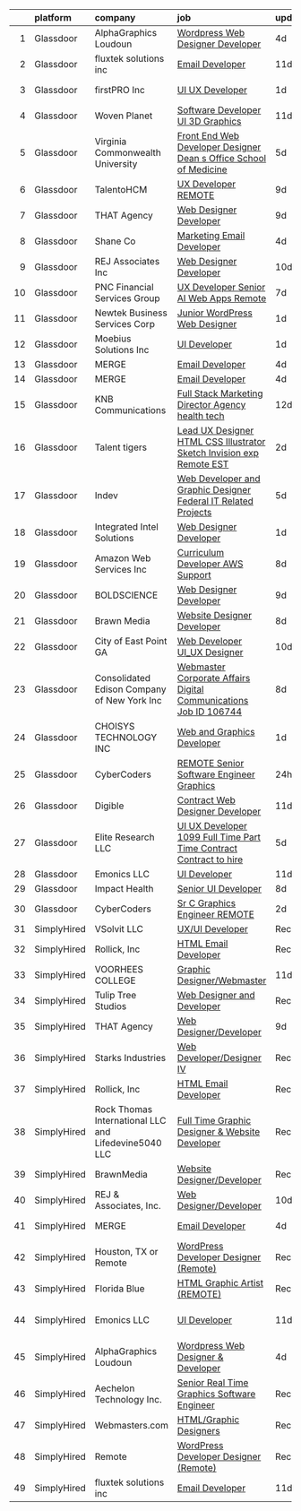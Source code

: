 

|    | platform    | company                                              | job                                                                                                                                                                                                                                                                                                                                                                                                                                                                                                                                                                                                                                                                                                                                                                                                                                                                                                                                                                                                                                                                                                                                                                                                                                                                                                                                                                                                                                                                                                                                                                                                                                            | update_time   | location                  |
|---:|:------------|:-----------------------------------------------------|:-----------------------------------------------------------------------------------------------------------------------------------------------------------------------------------------------------------------------------------------------------------------------------------------------------------------------------------------------------------------------------------------------------------------------------------------------------------------------------------------------------------------------------------------------------------------------------------------------------------------------------------------------------------------------------------------------------------------------------------------------------------------------------------------------------------------------------------------------------------------------------------------------------------------------------------------------------------------------------------------------------------------------------------------------------------------------------------------------------------------------------------------------------------------------------------------------------------------------------------------------------------------------------------------------------------------------------------------------------------------------------------------------------------------------------------------------------------------------------------------------------------------------------------------------------------------------------------------------------------------------------------------------|:--------------|:--------------------------|
|  1 | Glassdoor   | AlphaGraphics Loudoun                                | [Wordpress Web Designer   Developer](https://www.glassdoor.com/partner/jobListing.htm?pos=123&ao=1136043&s=58&guid=000001820aedb8d4974477b9a1c18de7&src=GD_JOB_AD&t=SR&vt=w&ea=1&cs=1_a78c49a7&cb=1658040728124&jobListingId=1008000309511&jrtk=3-0-1g85ere8skf3o801-1g85ere9gghre800-c8d7f1135b07e614-)                                                                                                                                                                                                                                                                                                                                                                                                                                                                                                                                                                                                                                                                                                                                                                                                                                                                                                                                                                                                                                                                                                                                                                                                                                                                                                                                       | 4d            | Leesburg, VA              |
|  2 | Glassdoor   | fluxtek solutions inc                                | [Email Developer](https://www.glassdoor.com/partner/jobListing.htm?pos=122&ao=1136043&s=58&guid=000001820aedb8d4974477b9a1c18de7&src=GD_JOB_AD&t=SR&vt=w&ea=1&cs=1_f098fb3a&cb=1658040728124&jobListingId=1007984862555&jrtk=3-0-1g85ere8skf3o801-1g85ere9gghre800-1c6e3ef8f3a17f53-)                                                                                                                                                                                                                                                                                                                                                                                                                                                                                                                                                                                                                                                                                                                                                                                                                                                                                                                                                                                                                                                                                                                                                                                                                                                                                                                                                          | 11d           | Remote                    |
|  3 | Glassdoor   | firstPRO Inc                                         | [UI UX Developer](https://www.glassdoor.com/partner/jobListing.htm?pos=106&ao=1110586&s=58&guid=000001820aedb8d4974477b9a1c18de7&src=GD_JOB_AD&t=SR&vt=w&ea=1&cs=1_2a80b24c&cb=1658040728122&jobListingId=1008007874023&cpc=F41FEAB56D215062&jrtk=3-0-1g85ere8skf3o801-1g85ere9gghre800-041e9c9f67e6d4d9--6NYlbfkN0CUiNPx3JJMftrniD84mdXKaxJ3iSjJgJAqzFniN-7X5qfIIbgtbL2t4OMTou7BWJc2_W6u7x70iWBmvlhf0yTeThENFyH91NCxFV1ewuILxY1bCfJxNXR_y3Jlhh63C_9a4KZfWWMm2vbvJGWAsFmz3IuMUD4sA5iKSiIQ_zzRbsD0ak1c_8ThwAD2VNuQAwhw4hs8yttTxU3qXNFEjWhIdHZtdz5IQO0k4dgZXmDxq3hwMytyTz4iiK8r_0JsnTezKAogjmKVsRW0zEfQ5uPkIsN-_gOMC5kLDMKVqV906aOUlY3IOW3S6dA_yxX2Qc2F4uyxr8Y175SS-5OP1Ww1owh8_FjryESh6kVZTNAVvl2KnejvMKNfrVBkuXhApc4LS3qHbYjx1LthXNOn_cN1i5pSv6AOU65geTFjCzkyAQCsA4qkgsg9PPL6ys0Dh3iyG4r0Wfa6iBQJa0jOZcBYVVYkHYD1nEn_DgrLV3_7utGu_9pmwAoXnBAlSA8mpEkAa_jSaR36kw%3D%3D)                                                                                                                                                                                                                                                                                                                                                                                                                                                                                                                                                                                                                                                                                                                                                                         | 1d            | Wilmington, DE            |
|  4 | Glassdoor   | Woven Planet                                         | [Software Developer  UI 3D Graphics ](https://www.glassdoor.com/partner/jobListing.htm?pos=102&ao=1110586&s=58&guid=000001820aedb8d4974477b9a1c18de7&src=GD_JOB_AD&t=SR&vt=w&ea=1&cs=1_15384565&cb=1658040728122&jobListingId=1007986416991&cpc=7F406056C5176881&jrtk=3-0-1g85ere8skf3o801-1g85ere9gghre800-45e24007f5f1396f--6NYlbfkN0DSgjPPcnEdvoK3uuxfISLALE6pB1FR7YSHOr_tSg5_QCn410VK5Ds4sai37YL-FnFSoIZqvE9RVYgU4zL2mlfJ_uFXv9xCsapT1JUXc56Sf65AsmN7g1lfrJd60L6aU9d3gZIf_D8CIwL1yA069_Fo_jYKHls2jd_9vSYBSvU59-ydQFe80vLvR-a2ufJx1o7TP0_PATaBqWfYlwsFrKSIHtya-gGOAAW6nIx6v3t8z2jOOQ79tQNu5SGmO4USr9Ih4XDlU8n41MbLZ3Jxn6JOI-4gF-VrnT4pQdF9twiGUfW2MQZJds7JX8LtlazDEVIuQ4FC3tGRwaoemFBt1NZ6SBRbjoKYO5kF4yJpmuca98rTNY0lFJueTPegqHqLnPuzEeL4EbmF4MRknlIVvooIoiNITmNimqbPprzg507Jb9-0PrTW2KgjD1EbAPWcJPeniy3AZ2bSsvB38v_A74R84bKhMaB4D9p5J9Bc_D-R4FSeHA97okWSKH9EDgiGjs9dEOo8vVIvWfDXkrrQwWHSNLyyeT6KX-tdUIVCgYEQ3ltlYFgulSf3YS9zokK2hrfvYXkNaVx2ww%3D%3D)                                                                                                                                                                                                                                                                                                                                                                                                                                                                                                                                                                                                                                                                                     | 11d           | San Francisco, CA         |
|  5 | Glassdoor   | Virginia Commonwealth University                     | [Front End Web Developer   Designer   Dean s Office  School of Medicine](https://www.glassdoor.com/partner/jobListing.htm?pos=128&ao=1136043&s=58&guid=000001820aedb8d4974477b9a1c18de7&src=GD_JOB_AD&t=SR&vt=w&cs=1_337b3c56&cb=1658040728124&jobListingId=1007998009512&jrtk=3-0-1g85ere8skf3o801-1g85ere9gghre800-56f1af07584cea35-)                                                                                                                                                                                                                                                                                                                                                                                                                                                                                                                                                                                                                                                                                                                                                                                                                                                                                                                                                                                                                                                                                                                                                                                                                                                                                                        | 5d            | Richmond, VA              |
|  6 | Glassdoor   | TalentoHCM                                           | [UX Developer   REMOTE](https://www.glassdoor.com/partner/jobListing.htm?pos=108&ao=1110586&s=58&guid=000001820aedb8d4974477b9a1c18de7&src=GD_JOB_AD&t=SR&vt=w&cs=1_9c07eded&cb=1658040728122&jobListingId=1007990640377&cpc=654405A9B1E0A9F5&jrtk=3-0-1g85ere8skf3o801-1g85ere9gghre800-69e601a1d98ac21e--6NYlbfkN0C_SycDmnNWjSnOfNojf-KZh-yXpPzkmZZ6wpMZhR9zB5dLKAJ7UQnWo9NBJTHUaTPuSHqOCgApo8QdfvrvjzZn0SI-ozTqJGpGWm-40dkSe3zrAjRr0NeVOoRed2eJOzPg5ROAdxliP7xP8Xve5q545qfucAXXWCjkkBCm5-2lBpoIoFrWhHeoPr4z9GwoiCtNiQpRgo4oWRuRKbncidEbTMMxlD-vNorb2bpYQunqB3NJbgZXO3RnN5Fg_vKcUYStrT7mBf_HZf81dFdPgPH2JvtotcgiRCMI8JMRFTAvX51xXZQrieCKbk1du8o3Lxn1VQRiiSPFV-R-H8U4BM2SJo9C6oax24xeh-fW4VzEpax67H3BH5BgYAVm4MjDyZ1P37abfKL-voVbZUM3GsIeT8tBTeHtbtrOCg-tPUyBWDa23Hv4deyZ3b8CBTy94PC_WvaLj8-0vQ-7FP4JF8w_d6NRs5GxnTAZXt8ZkElHfM1HEd19pY04Gfast1mdHCizbXvWyeXsNv_ILaZvxG1EehR0aIQkeFpvRLte6LawSYhhhsp_-pYSrgLuBSvs9Hg%3D)                                                                                                                                                                                                                                                                                                                                                                                                                                                                                                                                                                                                                                                                                                                      | 9d            | Tysons Corner, VA         |
|  7 | Glassdoor   | THAT Agency                                          | [Web Designer Developer](https://www.glassdoor.com/partner/jobListing.htm?pos=104&ao=1110586&s=58&guid=000001820aedb8d4974477b9a1c18de7&src=GD_JOB_AD&t=SR&vt=w&ea=1&cs=1_53541d52&cb=1658040728122&jobListingId=1007990020797&cpc=ACAF1607C5C1E404&jrtk=3-0-1g85ere8skf3o801-1g85ere9gghre800-0c50c41ba30ab75e--6NYlbfkN0CNPXhQHeQmpFLG1zbnVry6FDwS6k36Zx3mOturxRE7VTwd-PHBCgegvK6MSUCpLPNO5VeDiSWy4Jg_X4vF36py9cvxKfHCa3YoYBIzWKw3WHI5I-J9NyizVTVDg5tcklXjn-A-4m5usbuY75GunOoLcnQEC6itfPuGb4uBUW9zcmWdS5i-3rDgLi_VQXhNEa_aemoXgD_IzFy8rCENFYtvDRD1fVKzSD71ILp-DwZprIrKLuMAYfzUD_XDccTVbzq-Nf2d23fWkr3pPo5qFH2KPkNKBNTYjtFlCaClTK7iGq49OIZlaUhWujrxGN-rFH4NhbFCJcnKt4NPTjEPGzbbKK_na7gEr5V_7S3aTz2PrgHIWZAOLbzrTehCdzD77lAjXJt0rlezLvCZfDc7swtnsKmzaYPPZslpqufMVOZQXbftUPkSxtI_NirKk5h0wHOA25SZNQQS0C1cdR8jfbeiwN2vCxTZWX601_wTcMf-2I_E9BWsFpmbLxwyIDifq9I%3D)                                                                                                                                                                                                                                                                                                                                                                                                                                                                                                                                                                                                                                                                                                                                                                                | 9d            | West Palm Beach, FL       |
|  8 | Glassdoor   | Shane Co                                             | [Marketing Email Developer](https://www.glassdoor.com/partner/jobListing.htm?pos=126&ao=1136043&s=58&guid=000001820aedb8d4974477b9a1c18de7&src=GD_JOB_AD&t=SR&vt=w&cs=1_a7127a3c&cb=1658040728124&jobListingId=1008001407584&jrtk=3-0-1g85ere8skf3o801-1g85ere9gghre800-1bc96c8666fa19ed-)                                                                                                                                                                                                                                                                                                                                                                                                                                                                                                                                                                                                                                                                                                                                                                                                                                                                                                                                                                                                                                                                                                                                                                                                                                                                                                                                                     | 4d            | Greenwood Village, CO     |
|  9 | Glassdoor   | REJ   Associates  Inc                                | [Web Designer Developer](https://www.glassdoor.com/partner/jobListing.htm?pos=101&ao=1110586&s=58&guid=000001820aedb8d4974477b9a1c18de7&src=GD_JOB_AD&t=SR&vt=w&ea=1&cs=1_81e7a5d5&cb=1658040728121&jobListingId=1007988000128&cpc=34670CD602BE5E55&jrtk=3-0-1g85ere8skf3o801-1g85ere9gghre800-052e4508faa82851--6NYlbfkN0AF_bfm7gzr-f4HtFIOaurJ6VoJjpjfwwjpbPTStdJTja__rm5RFnvmIqP4IgP5Pe_UU-mMrW9psE_3WYuQ8Ej17TjZ_ZnA4Ef1kqQtaP5Yhw0aYQ7OXMBUsZ5R6ikwFO_ZxKqfT8jnjqHckvi7M8tWk6QVmuJpZbrDpHBnb4jmRTPIj_Jz4SB2YSrHQFUlMs-zqFKjbWKGzxE9iyGHNFH0Apz-KEy9HsMOSxgjo86_epZicuTmJwvST4GSkQaNMAOIc8vuX8P8yw3tIr1Syhpd0AMo18KS5uuZT6V3k1_EEyhKvJXlsibRxxrL_HTfRiWwv2VNvPWd1ZnF1Bg0ahtJBDo4fSMKUbdrXskcdfomsupJdjMmqQW_WW8i4ZTYmFSHItZZLABAfvtZ6yKg9nJ1AC4wxjLKtSVvr-8sRcXIykwH-Umo3LsTf9mBEON_VVo-blYiM01lc4Q8vxzbYKqgjuLBHjGrSMUM4sq2hTv5jsZTxfnBQC6y_99iainNdio%3D)                                                                                                                                                                                                                                                                                                                                                                                                                                                                                                                                                                                                                                                                                                                                                                                | 10d           | Fort Meade, MD            |
| 10 | Glassdoor   | PNC Financial Services Group                         | [UX Developer Senior   AI Web Apps  Remote ](https://www.glassdoor.com/partner/jobListing.htm?pos=107&ao=1110586&s=58&guid=000001820aedb8d4974477b9a1c18de7&src=GD_JOB_AD&t=SR&vt=w&cs=1_f19819e5&cb=1658040728122&jobListingId=1007994760536&cpc=FAE5E775D180B2FB&jrtk=3-0-1g85ere8skf3o801-1g85ere9gghre800-fa4a413ff30767f3--6NYlbfkN0AMofH_6zXbiqn6xehDj89HQNfpf30LHk40Y3Yl5cZTpm-EXukPQNet_K9MQV9Co4zg6GppRfEkdNSKGoQQXPjfxTGvVl3y53Y8z812ZXxRYzMkeKWIxfi-sGK6xCWxIa48dp8bUDdW7CSCEnySctZ4_0eaevxbLzjts2pBDezjvu_wJcnCtZU8frUE3q91AZu_QgapTR_JpBBXDJpavoYUlUP0clvkiWfbhXxGwxxryHplhjZsVwwHOLrR7eE4C2kGwfTe1gLyf9NIoCH9G_l1a2DIKBj2skSUN2EtEmlYPdUYMRIja0HKXpBgf3T8u9beIMXvPYDwy3wfDqq9KJm-8FSPk2KCUQYN3QbPDyS6gMiZNVxcpvBA8WTYMDrF9tIMtakzXPTLEvwkom9QBSpGsTB-TpsBaH8sxJH9XGfe86brfEnvH3zGfr9CoxKvDf_i5Q6iDcdjcxEKv2davX7ij9wVMeiApB4ptRusJ75Bn7pAJLKQMQi7vvurrqTwL_LQAPAVH8_ajDyZqPme4vfo6tLKxBFtKpvPYXuygJOwYS-9l3aibiCc4Y76UHtQXLftJM3l-xtQBtpupJIlR7KweA6nsB8pE_JNlmim6ad-lgcPiPH4sP2k21q-rUuIuPcTGPsv0DTmqjfGFK0xupx_G5btsXdE1b_6EqtFwLNqZNhtqxqUg-rZh1H24RSAD72KtdfYncF_RdxzL25-t6pZEtWFj8IEBOGSx3j_CuP7McGvdbfz5VUAc2z-0DhYqbRr_t6GkaAsJksjzkDhs-lI7r6XF-m0Rc4pyacFF9WkeBuGCttkebBg8pWg8du4_y5RufWSX_jJ4CWU9kKhN9toDj07k_DOr7BpUL8sH5J9t_BZwi-yNKsbwz7E_A-lAxWXavuCGzmLs_b2_oMXBj1LqmlKbyqQl5QDmT1liuOerfv5NEM8Apd4L7aeZyGUduv3bXqAxU--e540xcLLbi_Ce5i27TiJz-SumYVE6kFwnc61p4Xs8j3bWoi6pHS6Kcnl2a_Tt9fJoNqs_u5QxkLZIPjeMeioziCeq5RkJsrF7uAMBoG5yMWDtBOwgj-bHzTsg9Tb08JYiNzpOuEs3RG5LzZwa7W4WHjNZv8IwcYOp4DwvYi9r6aYk3AUrOUFXoObo7ugX7hnALwP-IJeUwGxCp-5fNRUME29XE2_C4KnH25wKRN0YqScPqQ4W9ffgmDI2OvKrNHv_1tJqVDzLUEHVXagHLMx8P8%3D) | 7d            | Pittsburgh, PA            |
| 11 | Glassdoor   | Newtek Business Services Corp                        | [Junior WordPress Web Designer](https://www.glassdoor.com/partner/jobListing.htm?pos=125&ao=1136043&s=58&guid=000001820aedb8d4974477b9a1c18de7&src=GD_JOB_AD&t=SR&vt=w&ea=1&cs=1_a6dec2f9&cb=1658040728124&jobListingId=1008008021005&jrtk=3-0-1g85ere8skf3o801-1g85ere9gghre800-a872029c27bc988d-)                                                                                                                                                                                                                                                                                                                                                                                                                                                                                                                                                                                                                                                                                                                                                                                                                                                                                                                                                                                                                                                                                                                                                                                                                                                                                                                                            | 1d            | Remote                    |
| 12 | Glassdoor   | Moebius Solutions  Inc                               | [UI Developer](https://www.glassdoor.com/partner/jobListing.htm?pos=121&ao=1136043&s=58&guid=000001820aedb8d4974477b9a1c18de7&src=GD_JOB_AD&t=SR&vt=w&ea=1&cs=1_965deda0&cb=1658040728124&jobListingId=1008008914671&jrtk=3-0-1g85ere8skf3o801-1g85ere9gghre800-89a6711881dd8897-)                                                                                                                                                                                                                                                                                                                                                                                                                                                                                                                                                                                                                                                                                                                                                                                                                                                                                                                                                                                                                                                                                                                                                                                                                                                                                                                                                             | 1d            | San Diego, CA             |
| 13 | Glassdoor   | MERGE                                                | [Email Developer](https://www.glassdoor.com/partner/jobListing.htm?pos=111&ao=1136043&s=58&guid=000001820aedb8d4974477b9a1c18de7&src=GD_JOB_AD&t=SR&vt=w&cs=1_a0cac8e7&cb=1658040728123&jobListingId=1008000055626&jrtk=3-0-1g85ere8skf3o801-1g85ere9gghre800-ab82edbd68842002-)                                                                                                                                                                                                                                                                                                                                                                                                                                                                                                                                                                                                                                                                                                                                                                                                                                                                                                                                                                                                                                                                                                                                                                                                                                                                                                                                                               | 4d            | Little Rock, AR           |
| 14 | Glassdoor   | MERGE                                                | [Email Developer](https://www.glassdoor.com/partner/jobListing.htm?pos=115&ao=1136043&s=58&guid=000001820aedb8d4974477b9a1c18de7&src=GD_JOB_AD&t=SR&vt=w&cs=1_d162667b&cb=1658040728123&jobListingId=1008000055625&jrtk=3-0-1g85ere8skf3o801-1g85ere9gghre800-08f78359d1fa5818-)                                                                                                                                                                                                                                                                                                                                                                                                                                                                                                                                                                                                                                                                                                                                                                                                                                                                                                                                                                                                                                                                                                                                                                                                                                                                                                                                                               | 4d            | Denver, CO                |
| 15 | Glassdoor   | KNB Communications                                   | [Full Stack Marketing Director  Agency  health tech ](https://www.glassdoor.com/partner/jobListing.htm?pos=105&ao=1110586&s=58&guid=000001820aedb8d4974477b9a1c18de7&src=GD_JOB_AD&t=SR&vt=w&ea=1&cs=1_f743c43a&cb=1658040728122&jobListingId=1007982265289&cpc=7E69D0A57279CD4B&jrtk=3-0-1g85ere8skf3o801-1g85ere9gghre800-98404997d34288b4--6NYlbfkN0Bzkuy17zoNwKMVjyusHhR7JNYo3SmelKzW8jp1Pa4Tk8SeJt-khgAHW196h0ERZcC_61O7treXuBvJx9McgJUbbBrqHIU6E6_K_u5qjdwkLd4pKiE724KE-2bMp5JnGQt-NgNhl7kdImvuKKICnfnx3S9uv3c5iqGymorm8lTlK_3i64b6MgiD6dMvihb93ilUMUeJgrtDJ1Vy8XZa_zRmvOQg7KHUqoiSzVv3Lb_RuPiygCas9R2GQid6Bs33H2MgBUNX8rtFavBvERwh5ZeJLMMKznov7FmDNvF1EBG-mYTK3nQjU1Dx4hQYme7s10H4Up8MNGc52IhVeWoHmuuzsBi8vMrJvTCVh5JgA88OUKE1SVkZOxXdpQ-Nf78BtA89fXHfOkl1s7fYMhM_NsHyxxb7vxNd-lW0vXyMCGvfI28TP7Acs-s8DugOOJTRm2uHz-ojcjhSC1V2lVPJSxk9Vz_RMCCa_V8ZUDoL8L1yOf8TY2r3gEuKrgeexoGqfOGlgODG9G_SjP93TnDHtPazb-i43xplZBYZnubNu5cEYw%3D%3D)                                                                                                                                                                                                                                                                                                                                                                                                                                                                                                                                                                                                                                                                                                     | 12d           | Remote                    |
| 16 | Glassdoor   | Talent tigers                                        | [Lead UX Designer  HTML  CSS  Illustrator  Sketch  Invision exp   Remote EST](https://www.glassdoor.com/partner/jobListing.htm?pos=130&ao=1136043&s=58&guid=000001820aedb8d4974477b9a1c18de7&src=GD_JOB_AD&t=SR&vt=w&ea=1&cs=1_b4a9b7d0&cb=1658040728129&jobListingId=1008006061071&jrtk=3-0-1g85ere8skf3o801-1g85ere9gghre800-bf4b3cd95ef8c704-)                                                                                                                                                                                                                                                                                                                                                                                                                                                                                                                                                                                                                                                                                                                                                                                                                                                                                                                                                                                                                                                                                                                                                                                                                                                                                              | 2d            | Remote                    |
| 17 | Glassdoor   | Indev                                                | [Web Developer and Graphic Designer   Federal IT Related Projects](https://www.glassdoor.com/partner/jobListing.htm?pos=113&ao=1136043&s=58&guid=000001820aedb8d4974477b9a1c18de7&src=GD_JOB_AD&t=SR&vt=w&ea=1&cs=1_2dd485cc&cb=1658040728123&jobListingId=1007997848741&jrtk=3-0-1g85ere8skf3o801-1g85ere9gghre800-0fd5f7ed8834f904-)                                                                                                                                                                                                                                                                                                                                                                                                                                                                                                                                                                                                                                                                                                                                                                                                                                                                                                                                                                                                                                                                                                                                                                                                                                                                                                         | 5d            | Remote                    |
| 18 | Glassdoor   | Integrated Intel Solutions                           | [Web Designer Developer](https://www.glassdoor.com/partner/jobListing.htm?pos=114&ao=1136043&s=58&guid=000001820aedb8d4974477b9a1c18de7&src=GD_JOB_AD&t=SR&vt=w&cs=1_b5263ded&cb=1658040728123&jobListingId=1008008326761&jrtk=3-0-1g85ere8skf3o801-1g85ere9gghre800-53096bd33ca80194-)                                                                                                                                                                                                                                                                                                                                                                                                                                                                                                                                                                                                                                                                                                                                                                                                                                                                                                                                                                                                                                                                                                                                                                                                                                                                                                                                                        | 1d            | Arnold, MO                |
| 19 | Glassdoor   | Amazon Web Services  Inc                             | [Curriculum Developer  AWS Support](https://www.glassdoor.com/partner/jobListing.htm?pos=129&ao=1136043&s=58&guid=000001820aedb8d4974477b9a1c18de7&src=GD_JOB_AD&t=SR&vt=w&cs=1_0e73c4f4&cb=1658040728124&jobListingId=1007993476834&jrtk=3-0-1g85ere8skf3o801-1g85ere9gghre800-0d052afa27f6d646-)                                                                                                                                                                                                                                                                                                                                                                                                                                                                                                                                                                                                                                                                                                                                                                                                                                                                                                                                                                                                                                                                                                                                                                                                                                                                                                                                             | 8d            | Remote                    |
| 20 | Glassdoor   | BOLDSCIENCE                                          | [Web Designer Developer](https://www.glassdoor.com/partner/jobListing.htm?pos=117&ao=1136043&s=58&guid=000001820aedb8d4974477b9a1c18de7&src=GD_JOB_AD&t=SR&vt=w&ea=1&cs=1_a6d1e21d&cb=1658040728123&jobListingId=1007990262833&jrtk=3-0-1g85ere8skf3o801-1g85ere9gghre800-9b582723f68ecd53-)                                                                                                                                                                                                                                                                                                                                                                                                                                                                                                                                                                                                                                                                                                                                                                                                                                                                                                                                                                                                                                                                                                                                                                                                                                                                                                                                                   | 9d            | Remote                    |
| 21 | Glassdoor   | Brawn Media                                          | [Website Designer Developer](https://www.glassdoor.com/partner/jobListing.htm?pos=127&ao=1136043&s=58&guid=000001820aedb8d4974477b9a1c18de7&src=GD_JOB_AD&t=SR&vt=w&cs=1_95c5af67&cb=1658040728124&jobListingId=1007993195383&jrtk=3-0-1g85ere8skf3o801-1g85ere9gghre800-a28a6c2fdd846bbd-)                                                                                                                                                                                                                                                                                                                                                                                                                                                                                                                                                                                                                                                                                                                                                                                                                                                                                                                                                                                                                                                                                                                                                                                                                                                                                                                                                    | 8d            | Albany, NY                |
| 22 | Glassdoor   | City of East Point  GA                               | [Web Developer UI_UX Designer](https://www.glassdoor.com/partner/jobListing.htm?pos=124&ao=1136043&s=58&guid=000001820aedb8d4974477b9a1c18de7&src=GD_JOB_AD&t=SR&vt=w&cs=1_388df5ad&cb=1658040728124&jobListingId=1007987965771&jrtk=3-0-1g85ere8skf3o801-1g85ere9gghre800-e5781bb998209cdb-)                                                                                                                                                                                                                                                                                                                                                                                                                                                                                                                                                                                                                                                                                                                                                                                                                                                                                                                                                                                                                                                                                                                                                                                                                                                                                                                                                  | 10d           | East Point, GA            |
| 23 | Glassdoor   | Consolidated Edison Company of New York  Inc         | [Webmaster  Corporate Affairs Digital Communications Job ID  106744](https://www.glassdoor.com/partner/jobListing.htm?pos=103&ao=1110586&s=58&guid=000001820aedb8d4974477b9a1c18de7&src=GD_JOB_AD&t=SR&vt=w&ea=1&cs=1_01e9cca7&cb=1658040728122&jobListingId=1007992531178&cpc=D5E11A5BC695825F&jrtk=3-0-1g85ere8skf3o801-1g85ere9gghre800-61243dc3bc80d09d--6NYlbfkN0DAGtXxJq4ifnMqGPxfLFKEBklv6ysVHPdhOHnfUGcu7gb8r8ggcmCZ-8VvbWisCXkLo4fnVpxvfu5FtQcBf4_1svyjZdgVDZ916k1WmTtLUmG-83BphqwOFbkQWJiV7I_qTbFKK3eYw_13JhTVD_GTHgXBYKC6WrpW8MusSrpFCroyeQW1SDWc3DITEoTTiJkb1SVXw30hvEwG6_xVW40gaBslpJFwN_bZCYfQUP0dWK7xVyVH6kgrqYTbXOIDyUIDiFyVXRWhOAvnxmeJteoKUNFBCM2d8psimzPF-KwkpbhktGoIJ9pE-ZCZdMJNjypyZ2r-TiMIl5DBxGlEOe0yL-wB_mnAxJxbNJqZAceOeVMInVCdF8lsrSZvnRuVsScJqkTAY6B7F8rWbaOAe6EI4oSXKEYjiaDmzwyLGBe36ID9tt_kIJt8ofehQlLxwBGFhFesjOtyjEOa1dOYj_2BCH9XW6kgw5crU2aTFZNuowBTgOhzrgMYdUVHgEiimtjrMOQftLP7iSdpInK45cBEfEyNUdlZQ96MIcCtx_W6ZLd9wV7UIcJn)                                                                                                                                                                                                                                                                                                                                                                                                                                                                                                                                                                                                                                                                                  | 8d            | New York, NY              |
| 24 | Glassdoor   | CHOISYS TECHNOLOGY INC                               | [Web and Graphics Developer](https://www.glassdoor.com/partner/jobListing.htm?pos=118&ao=1136043&s=58&guid=000001820aedb8d4974477b9a1c18de7&src=GD_JOB_AD&t=SR&vt=w&cs=1_1b2768ca&cb=1658040728123&jobListingId=1008008316889&jrtk=3-0-1g85ere8skf3o801-1g85ere9gghre800-2da7a1c0636f8906-)                                                                                                                                                                                                                                                                                                                                                                                                                                                                                                                                                                                                                                                                                                                                                                                                                                                                                                                                                                                                                                                                                                                                                                                                                                                                                                                                                    | 1d            | Charlottesville, VA       |
| 25 | Glassdoor   | CyberCoders                                          | [REMOTE Senior Software Engineer   Graphics](https://www.glassdoor.com/partner/jobListing.htm?pos=109&ao=1110586&s=58&guid=000001820aedb8d4974477b9a1c18de7&src=GD_JOB_AD&t=SR&vt=w&ea=1&cs=1_a624a648&cb=1658040728123&jobListingId=1008009542426&cpc=FB7E4A1762AE5BEC&jrtk=3-0-1g85ere8skf3o801-1g85ere9gghre800-03f0933e908d47b1--6NYlbfkN0CpFJQzrgRR8WqXWK1qKKEqALWJw739KlKqr2H-MSI4eoBlI4EFrmor2FYZMP3muM0Mbp2PVWS_rosxqrylbWLrcoVt-o4A3NTRLwL6VBDjyL8Ba2ksWh1tNyWLqXXeWZIPi2p3-16bARlf0e46WtJVkQroPMjOMBx5qJgXSj-OAQNYEe402Seu1bwh6ykERn4IRMMDXzAUjrIAeYRhsbvpr-x8kriIJMcHDf9OCMRrfelA1s83WKBE9b3kfv-JyNg8UIG9yF1KpuL-0laABH8_3I6tKRlRTDAXtiKu1IjTH7IOkt88YlAwvrGjO2DIMP2S4PWxhGjqPyrjl2UyNvupRS2v8v6fG-OrfF_oR0spBTbbjFhlge7ZsxGHtJUEum6czNbyVaTz5gyPYl4txKI3rOjYRBmu0MkO62YBN_ZZdlvmZ0ohV8iUKALnHLUwnWR1wBFUf_oBy6-ac9hKX8QY8GGDMwikv6WR1t1DDnVO72NljW8ReEDRS0PJwGKp7CJaKTnVfjfT6ooseCqqMunns986hsv0BRt7lkVCg1z46n-WGSuhohisl4f-seF8ypD8jUJSsOO1-w6SAJ0dsOGC8tAH5OT_w8YK-vsQAjOX6yBI96jJHIc31fLRlC6M3ij4EXrDac9GpFZ1cVCInEnkIcX2G9wEqYGWBopCVC1QxvKhvqFNG3d8FhCBs8D9U-_-D3LIx_nHWNz3JDpmBpS72eCMYm1tHRJ23m-b3oylNXkjcc46Eh00uggn1tZOykATt65vL8ibLIVbN3TF3b2eHbHGE8vNxTQO8NVhNIDyM6so3x7EYxmedGSDyvifAFpgyO36uIQT_o9U4O0ygm_tPQvvJwI3nwprZEPwDBNXJhYK_-myQbr259H5zYl2qC_Eb-IKhCSkwGoziGFRLI0L-KEBjqzv4-rmtrEA04DKcNl8vBUyBJgam4k1KsKlFTdyJyt7-pFNpf0ynuOuh_64-YqFkZ87teYSN942k_F2waWs92wXwAcZuzbmAFUG6SHGwdiLr_EEgw%3D%3D)                                                                                                                                                                                                              | 24h           | Los Angeles, CA           |
| 26 | Glassdoor   | Digible                                              | [Contract Web Designer Developer](https://www.glassdoor.com/partner/jobListing.htm?pos=119&ao=1136043&s=58&guid=000001820aedb8d4974477b9a1c18de7&src=GD_JOB_AD&t=SR&vt=w&ea=1&cs=1_12067338&cb=1658040728123&jobListingId=1007986118313&jrtk=3-0-1g85ere8skf3o801-1g85ere9gghre800-e318e2dbc3f9b5b6-)                                                                                                                                                                                                                                                                                                                                                                                                                                                                                                                                                                                                                                                                                                                                                                                                                                                                                                                                                                                                                                                                                                                                                                                                                                                                                                                                          | 11d           | Denver, CO                |
| 27 | Glassdoor   | Elite Research  LLC                                  | [UI UX Developer 1099 Full Time Part Time Contract Contract to hire](https://www.glassdoor.com/partner/jobListing.htm?pos=116&ao=1136043&s=58&guid=000001820aedb8d4974477b9a1c18de7&src=GD_JOB_AD&t=SR&vt=w&ea=1&cs=1_98336bf1&cb=1658040728123&jobListingId=1007998081844&jrtk=3-0-1g85ere8skf3o801-1g85ere9gghre800-7ea752f900b8a941-)                                                                                                                                                                                                                                                                                                                                                                                                                                                                                                                                                                                                                                                                                                                                                                                                                                                                                                                                                                                                                                                                                                                                                                                                                                                                                                       | 5d            | Remote                    |
| 28 | Glassdoor   | Emonics LLC                                          | [UI Developer](https://www.glassdoor.com/partner/jobListing.htm?pos=112&ao=1136043&s=58&guid=000001820aedb8d4974477b9a1c18de7&src=GD_JOB_AD&t=SR&vt=w&ea=1&cs=1_cb95ccdb&cb=1658040728123&jobListingId=1007985021314&jrtk=3-0-1g85ere8skf3o801-1g85ere9gghre800-f92cdf06e8bb91ed-)                                                                                                                                                                                                                                                                                                                                                                                                                                                                                                                                                                                                                                                                                                                                                                                                                                                                                                                                                                                                                                                                                                                                                                                                                                                                                                                                                             | 11d           | Ohio City, OH             |
| 29 | Glassdoor   | Impact Health                                        | [Senior UI Developer](https://www.glassdoor.com/partner/jobListing.htm?pos=120&ao=1136043&s=58&guid=000001820aedb8d4974477b9a1c18de7&src=GD_JOB_AD&t=SR&vt=w&ea=1&cs=1_3439305e&cb=1658040728124&jobListingId=1007993486490&jrtk=3-0-1g85ere8skf3o801-1g85ere9gghre800-85fee972396184a3-)                                                                                                                                                                                                                                                                                                                                                                                                                                                                                                                                                                                                                                                                                                                                                                                                                                                                                                                                                                                                                                                                                                                                                                                                                                                                                                                                                      | 8d            | Remote                    |
| 30 | Glassdoor   | CyberCoders                                          | [Sr C   Graphics Engineer   REMOTE](https://www.glassdoor.com/partner/jobListing.htm?pos=110&ao=1110586&s=58&guid=000001820aedb8d4974477b9a1c18de7&src=GD_JOB_AD&t=SR&vt=w&ea=1&cs=1_2c816461&cb=1658040728123&jobListingId=1008004907420&cpc=334ABAF5D42DC775&jrtk=3-0-1g85ere8skf3o801-1g85ere9gghre800-725516c45c9f05d6--6NYlbfkN0CpFJQzrgRR8WqXWK1qKKEqALWJw739KlKqr2H-MSI4eoBlI4EFrmor2FYZMP3muM0iaF6FCsL4pFBBaOa2GA2bmQYzwuJ3SzJF0dDmrGB6s2wSGWaJpmBxZUsKyWOniNpHVLNdcN_fO-780FonAu678qcJBqaSLnHymW7-Avbn5nIA6tRUhxIPouecMRB_n9N_jgv59l380oxL80VGj3fS1pt-5Qaw1vcn8Sb4nxpqRAf_nGK8X_tYhbWZdC_9p3gvplZiE790ZYfd2P-4RdJR51PY3QFB2AGQq-_JtLSCa6mZ94fEThMKL1wP1MZn45SMYoVxDWQz8v4yuBKXe3c4Dl9fUrSuP6bUkyyWIadH92bQk3TCsFGvKTsH50mGqxDQ0xkAytZAd1Us4kIgJJ78VsrceeLoWacCs3nq3rilkLiT5lCG1hOxT-D3adYGjlYyjxOS63uLIogtctGEraj5kBI9QPTpj_dQ_m2vP_QY2cjnS139xSIy_AtYHsUz5jaTgjfWzj4AiK34XsIXM_NS1W2krG34_sjCBZhb2gHBK3X5g3udSYahsuCfl2JOgPZ5nzTa2gYYkgZHGCL8VHD1pqwUcOFP1uPoRTQPBToL2CXaaZM65oTRmZOyck6GCi939j8coWCctcJoBZeH4UQ7mpBBdOlLmrcVjvspGhy2W5wCs5jFe7CHCha0g8T6w7hrHjJogqfsiGNalvkS28kioQy3QaWz6oQ8egQwDny3WNK_KYhDSCWinLH_Cf2W7F7xUA1rqdcuZb-LZ73-IGdk-kQSphGaEc8v0mKYKvDKKP_NK8rADzIGdEbcfoq3bZKwXpgy-VpyY38fg5LMCBqZ3Z8vN2lonKIrsjYE5_3_F1vb7o5Hqapi5YTtPeoIdewi_zD7gSuDPsqlkw7GiVTZ22pcFJDTbjEBtm7bm-XcLl4GOMbk6YcdXiXXzHt9K9YcztvPvBhGnJbUEtLRKlIqUSECsP8A32GDfw7ki_G01CrtNlYQvLo7)                                                                                                                                                                                                                                                   | 2d            | Las Vegas, NV             |
| 31 | SimplyHired | VSolvit LLC                                          | [UX/UI Developer](https://www.simplyhired.com/job/EosOInYNYtHWRBZ7AmldS_tcGIPRWvlVD7UQjhgw-JvdWNyEgw2WpQ?q=graphic+developer)                                                                                                                                                                                                                                                                                                                                                                                                                                                                                                                                                                                                                                                                                                                                                                                                                                                                                                                                                                                                                                                                                                                                                                                                                                                                                                                                                                                                                                                                                                                  | Recently      | Remote                    |
| 32 | SimplyHired | Rollick, Inc                                         | [HTML Email Developer](https://www.simplyhired.com/job/XOBvr-FPlcbrKDU6fwn7cySQFiXUBT59WK26gB6UhBDl1ROl_YjQ4g?q=graphic+developer)                                                                                                                                                                                                                                                                                                                                                                                                                                                                                                                                                                                                                                                                                                                                                                                                                                                                                                                                                                                                                                                                                                                                                                                                                                                                                                                                                                                                                                                                                                             | Recently      | Remote                    |
| 33 | SimplyHired | VOORHEES COLLEGE                                     | [Graphic Designer/Webmaster](https://www.simplyhired.com/job/2g0Nv9s1E8UHo4r8tAvfJ0ANU4QYe9I71BLdoyEootOLlTIGARzczw?q=graphic+developer)                                                                                                                                                                                                                                                                                                                                                                                                                                                                                                                                                                                                                                                                                                                                                                                                                                                                                                                                                                                                                                                                                                                                                                                                                                                                                                                                                                                                                                                                                                       | 11d           | Denmark, SC               |
| 34 | SimplyHired | Tulip Tree Studios                                   | [Web Designer and Developer](https://www.simplyhired.com/job/0NBA8zsTzmA4FKuW8ycR2PVsCumngHTpB0GvTsQ8PzP80PXRSlnaEA?q=graphic+developer)                                                                                                                                                                                                                                                                                                                                                                                                                                                                                                                                                                                                                                                                                                                                                                                                                                                                                                                                                                                                                                                                                                                                                                                                                                                                                                                                                                                                                                                                                                       | Recently      | Austin, MN                |
| 35 | SimplyHired | THAT Agency                                          | [Web Designer/Developer](https://www.simplyhired.com/job/m0oZX4TgCMBuMfeVen-0yIpZZQKasy7pH2TUvTeb1vl11djg1S_v1A?q=graphic+developer)                                                                                                                                                                                                                                                                                                                                                                                                                                                                                                                                                                                                                                                                                                                                                                                                                                                                                                                                                                                                                                                                                                                                                                                                                                                                                                                                                                                                                                                                                                           | 9d            | West Palm Beach, FL       |
| 36 | SimplyHired | Starks Industries                                    | [Web Developer/Designer IV](https://www.simplyhired.com/job/vwhPNku0cKkUXbbuU06yZY-98ICaBtRjNSHScXCdJ9QyOwm4NCHsKQ?q=graphic+developer)                                                                                                                                                                                                                                                                                                                                                                                                                                                                                                                                                                                                                                                                                                                                                                                                                                                                                                                                                                                                                                                                                                                                                                                                                                                                                                                                                                                                                                                                                                        | Recently      | Essex, MD                 |
| 37 | SimplyHired | Rollick, Inc                                         | [HTML Email Developer](https://www.simplyhired.com/job/XOBvr-FPlcbrKDU6fwn7cySQFiXUBT59WK26gB6UhBDl1ROl_YjQ4g?q=graphic+developer)                                                                                                                                                                                                                                                                                                                                                                                                                                                                                                                                                                                                                                                                                                                                                                                                                                                                                                                                                                                                                                                                                                                                                                                                                                                                                                                                                                                                                                                                                                             | Recently      | Remote                    |
| 38 | SimplyHired | Rock Thomas International LLC and Lifedevine5040 LLC | [Full Time Graphic Designer & Website Developer](https://www.simplyhired.com/job/Vb3fDQ7-qsZn7_2XacWsaomusZQ-m7PW2-kDmu9m99nclW5rEX1XWA?q=graphic+developer)                                                                                                                                                                                                                                                                                                                                                                                                                                                                                                                                                                                                                                                                                                                                                                                                                                                                                                                                                                                                                                                                                                                                                                                                                                                                                                                                                                                                                                                                                   | Recently      | Phoenix, AZ               |
| 39 | SimplyHired | BrawnMedia                                           | [Website Designer/Developer](https://www.simplyhired.com/job/78BxKl1R6BpfuVu8Kpk-1cxMOjiHDgxQMPxrbQ5J7eWU9PbYxXCHNA?q=graphic+developer)                                                                                                                                                                                                                                                                                                                                                                                                                                                                                                                                                                                                                                                                                                                                                                                                                                                                                                                                                                                                                                                                                                                                                                                                                                                                                                                                                                                                                                                                                                       | Recently      | Albany, NY                |
| 40 | SimplyHired | REJ & Associates, Inc.                               | [Web Designer/Developer](https://www.simplyhired.com/job/HD2FPcnkY03HC_FoR5wKvTgRpv2BcVEbMygFD1l1Y13mZYfddz1UOQ?q=graphic+developer)                                                                                                                                                                                                                                                                                                                                                                                                                                                                                                                                                                                                                                                                                                                                                                                                                                                                                                                                                                                                                                                                                                                                                                                                                                                                                                                                                                                                                                                                                                           | 10d           | Fort Meade, MD            |
| 41 | SimplyHired | MERGE                                                | [Email Developer](https://www.simplyhired.com/job/PCTh2jgl4NCj53JIi1PXTQjPKJRv4z0LuetpMZyu5blJAcASqftGdw?q=graphic+developer)                                                                                                                                                                                                                                                                                                                                                                                                                                                                                                                                                                                                                                                                                                                                                                                                                                                                                                                                                                                                                                                                                                                                                                                                                                                                                                                                                                                                                                                                                                                  | 4d            | Chicago, IL +2 locations  |
| 42 | SimplyHired | Houston, TX or Remote                                | [WordPress Developer Designer (Remote)](https://www.simplyhired.com/job/h5NIRqnG6nzwtBLlFlrT64773r4CAOGZWfW6vATD8Z8CzAc7NchDIg?q=graphic+developer)                                                                                                                                                                                                                                                                                                                                                                                                                                                                                                                                                                                                                                                                                                                                                                                                                                                                                                                                                                                                                                                                                                                                                                                                                                                                                                                                                                                                                                                                                            | Recently      | The Woodlands, TX         |
| 43 | SimplyHired | Florida Blue                                         | [HTML Graphic Artist (REMOTE)](https://www.simplyhired.com/job/pmMgQEmguB_t2sxowKqVR0pBquvGn8m7qjH3dQeSzhozPnY4Ri99FQ?q=graphic+developer)                                                                                                                                                                                                                                                                                                                                                                                                                                                                                                                                                                                                                                                                                                                                                                                                                                                                                                                                                                                                                                                                                                                                                                                                                                                                                                                                                                                                                                                                                                     | Recently      | United States             |
| 44 | SimplyHired | Emonics LLC                                          | [UI Developer](https://www.simplyhired.com/job/vOkugMMfBBogMsPX_1mMEr8on_k1wgHZY-AiQEYrlhMDNcV2k8dF7w?q=graphic+developer)                                                                                                                                                                                                                                                                                                                                                                                                                                                                                                                                                                                                                                                                                                                                                                                                                                                                                                                                                                                                                                                                                                                                                                                                                                                                                                                                                                                                                                                                                                                     | 11d           | Ohio City, OH +1 location |
| 45 | SimplyHired | AlphaGraphics Loudoun                                | [Wordpress Web Designer & Developer](https://www.simplyhired.com/job/D5TTNo_7NXNqAuxJiQJBOtY33A3x-3yHn20GmP_m15sYCFzYPF_fQA?q=graphic+developer)                                                                                                                                                                                                                                                                                                                                                                                                                                                                                                                                                                                                                                                                                                                                                                                                                                                                                                                                                                                                                                                                                                                                                                                                                                                                                                                                                                                                                                                                                               | 4d            | Leesburg, VA              |
| 46 | SimplyHired | Aechelon Technology Inc.                             | [Senior Real Time Graphics Software Engineer](https://www.simplyhired.com/job/rcdIZu0u86YflWDJtkQswNVvTN3B-3L7qF5--HTYfTqZ6vl6sJ-lpA?q=graphic+developer)                                                                                                                                                                                                                                                                                                                                                                                                                                                                                                                                                                                                                                                                                                                                                                                                                                                                                                                                                                                                                                                                                                                                                                                                                                                                                                                                                                                                                                                                                      | Recently      | Overland Park, KS         |
| 47 | SimplyHired | Webmasters.com                                       | [HTML/Graphic Designers](https://www.simplyhired.com/job/1S2ki1F2e97xk1bn0P3q05lu3BQ0Tpk7KwB7Zii_z8pQmxmAAOWD5g?q=graphic+developer)                                                                                                                                                                                                                                                                                                                                                                                                                                                                                                                                                                                                                                                                                                                                                                                                                                                                                                                                                                                                                                                                                                                                                                                                                                                                                                                                                                                                                                                                                                           | Recently      | Tampa, FL                 |
| 48 | SimplyHired | Remote                                               | [WordPress Developer Designer (Remote)](https://www.simplyhired.com/job/vCmXXL4JGKGV5eNVuHA7oB8PSm-NsHdC9WQISU8OzQ6fl4_GaHZp9A?q=graphic+developer)                                                                                                                                                                                                                                                                                                                                                                                                                                                                                                                                                                                                                                                                                                                                                                                                                                                                                                                                                                                                                                                                                                                                                                                                                                                                                                                                                                                                                                                                                            | Recently      | United States             |
| 49 | SimplyHired | fluxtek solutions inc                                | [Email Developer](https://www.simplyhired.com/job/pkfcnbb5TqVGu5LukxKdYgvCDq7FFHHjwMQ_T1ZF3z6z2Fa53GQhZw?q=graphic+developer)                                                                                                                                                                                                                                                                                                                                                                                                                                                                                                                                                                                                                                                                                                                                                                                                                                                                                                                                                                                                                                                                                                                                                                                                                                                                                                                                                                                                                                                                                                                  | 11d           | Remote                    |